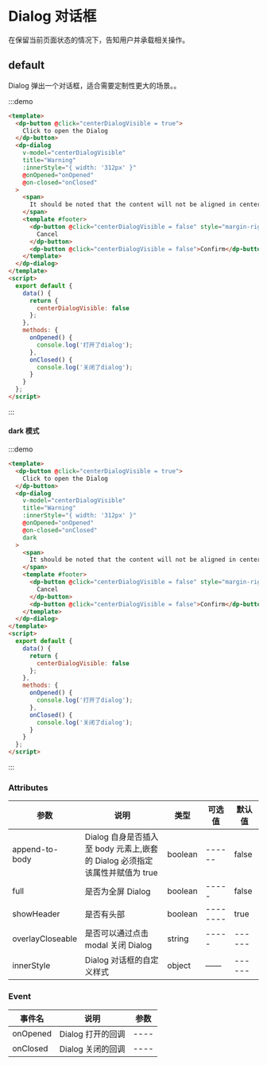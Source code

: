 # Dialog 对话框

在保留当前页面状态的情况下，告知用户并承载相关操作。

## default

Dialog 弹出一个对话框，适合需要定制性更大的场景。。

:::demo

```html
<template>
  <dp-button @click="centerDialogVisible = true">
    Click to open the Dialog
  </dp-button>
  <dp-dialog
    v-model="centerDialogVisible"
    title="Warning"
    :innerStyle="{ width: '312px' }"
    @onOpened="onOpened"
    @on-closed="onClosed"
  >
    <span>
      It should be noted that the content will not be aligned in center
    </span>
    <template #footer>
      <dp-button @click="centerDialogVisible = false" style="margin-right:12px">
        Cancel
      </dp-button>
      <dp-button @click="centerDialogVisible = false">Confirm</dp-button>
    </template>
  </dp-dialog>
</template>
<script>
  export default {
    data() {
      return {
        centerDialogVisible: false
      };
    },
    methods: {
      onOpened() {
        console.log('打开了dialog');
      },
      onClosed() {
        console.log('关闭了dialog');
      }
    }
  };
</script>
```
:::
#### dark 模式

:::demo

```html
<template>
  <dp-button @click="centerDialogVisible = true">
    Click to open the Dialog
  </dp-button>
  <dp-dialog
    v-model="centerDialogVisible"
    title="Warning"
    :innerStyle="{ width: '312px' }"
    @onOpened="onOpened"
    @on-closed="onClosed"
    dark
  >
    <span>
      It should be noted that the content will not be aligned in center
    </span>
    <template #footer>
      <dp-button @click="centerDialogVisible = false" style="margin-right:12px">
        Cancel
      </dp-button>
      <dp-button @click="centerDialogVisible = false">Confirm</dp-button>
    </template>
  </dp-dialog>
</template>
<script>
  export default {
    data() {
      return {
        centerDialogVisible: false
      };
    },
    methods: {
      onOpened() {
        console.log('打开了dialog');
      },
      onClosed() {
        console.log('关闭了dialog');
      }
    }
  };
</script>
```

:::

### Attributes

| 参数             | 说明                                                                        | 类型    | 可选值   | 默认值 |
| ---------------- | --------------------------------------------------------------------------- | ------- | -------- | ------ |
| append-to-body   | Dialog 自身是否插入至 body 元素上,嵌套的 Dialog 必须指定该属性并赋值为 true | boolean | ------   | false  |
| full             | 是否为全屏 Dialog                                                           | boolean | -----    | false  |
| showHeader       | 是否有头部                                                                  | boolean | -------- | true   |
| overlayCloseable | 是否可以通过点击 modal 关闭 Dialog                                          | string  | -----    | ------ |
| innerStyle       | Dialog 对话框的自定义样式                                                   | object  | ——       | ------ |

### Event

| 事件名   | 说明              | 参数 |
| -------- | ----------------- | ---- |
| onOpened | Dialog 打开的回调 | ---- |
| onClosed | Dialog 关闭的回调 | ---- |

